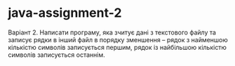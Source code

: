 # java-assignment-2


Варіант 2.
Написати програму, яка зчитує дані з текстового файлу та записує рядки в інший файл
в порядку зменшення – рядок з найменшою кількістю символів записується першим, рядок
із найбільшою кількістю символів записується останнім.
